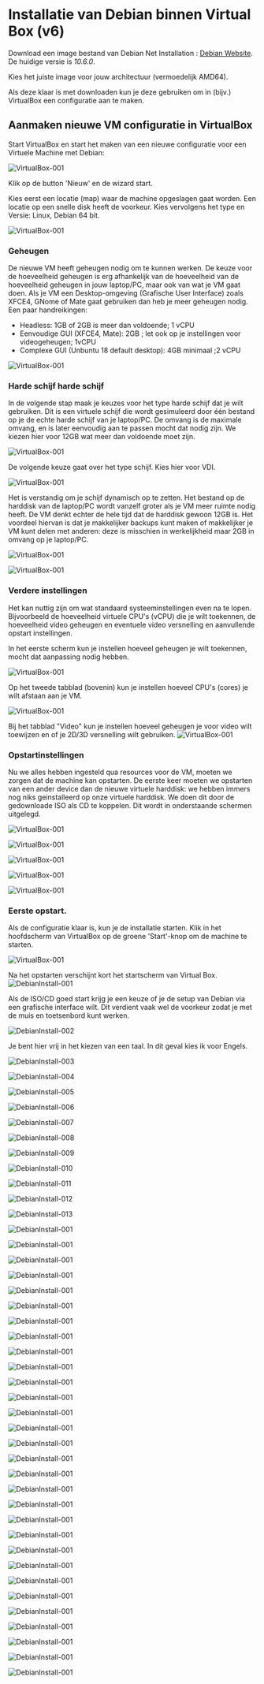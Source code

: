 # Installatie van Debian binnen Virtual Box (v6)

Download een image bestand van Debian Net Installation :
[Debian Website](https://www.debian.org/CD/netinst/). De huidige versie is *10.6.0*. 

Kies het juiste image voor jouw architectuur (vermoedelijk AMD64).

Als deze klaar is met downloaden kun je deze gebruiken om in (bijv.) VirtualBox een configuratie
aan te maken. 

## Aanmaken nieuwe VM configuratie in VirtualBox
Start VirtualBox en start het maken van een nieuwe configuratie voor een Virtuele Machine met Debian:

![VirtualBox-001](./images/VirtualBox-10.png)

Klik op de button 'Nieuw' en de wizard start. 


Kies eerst een locatie (map) waar de machine opgeslagen gaat worden. Een locatie op een snelle disk heeft de voorkeur.
Kies vervolgens het type en Versie: Linux, Debian 64 bit. 

![VirtualBox-001](./images/VirtualBox-01.png)

### Geheugen

De nieuwe VM heeft geheugen nodig om te kunnen werken. De keuze voor de hoeveelheid geheugen is erg afhankelijk van 
de hoeveelheid van de hoeveelheid geheugen in jouw laptop/PC, maar ook van wat je VM gaat doen. Als je VM
een Desktop-omgeving (Grafische User Interface) zoals XFCE4, GNome of Mate gaat gebruiken dan heb je meer 
geheugen nodig. Een paar handreikingen:
 * Headless: 1GB of 2GB is meer dan voldoende; 1 vCPU
 * Eenvoudige GUI (XFCE4, Mate): 2GB ; let ook op je instellingen voor videogeheugen; 1vCPU
 * Complexe GUI (Unbuntu 18 default desktop): 4GB minimaal  ;2 vCPU

![VirtualBox-001](./images/VirtualBox-02a.png)

### Harde schijf harde schijf    

In de volgende stap maak je keuzes voor het type harde schijf dat je wilt gebruiken. Dit is een virtuele
schijf die wordt gesimuleerd door één bestand op je de echte harde schijf van je laptop/PC. De omvang
is de maximale omvang, en is later eenvoudig aan te passen mocht dat nodig zijn. We kiezen hier
voor 12GB wat meer dan voldoende moet zijn. 

![VirtualBox-001](./images/VirtualBox-02.png)

De volgende keuze gaat over het type schijf. Kies hier voor VDI. 

![VirtualBox-001](./images/VirtualBox-03.png)

Het is verstandig om je schijf dynamisch op te zetten. Het bestand op de harddisk van de laptop/PC 
wordt vanzelf groter als je VM meer ruimte nodig heeft. De VM denkt echter de hele tijd dat de harddisk
gewoon 12GB is. Het voordeel hiervan is dat je makkelijker backups kunt maken of makkelijker je VM kunt
delen met anderen: deze is misschien in werkelijkheid maar 2GB in omvang op je laptop/PC.

![VirtualBox-001](./images/VirtualBox-04.png)


![VirtualBox-001](./images/VirtualBox-05.png)

### Verdere instellingen
Het kan nuttig zijn om wat standaard systeeminstellingen even na te lopen. Bijvoorbeeld de hoeveelheid
virtuele CPU's (vCPU) die je wilt toekennen, de hoeveelheid video geheugen en eventuele video versnelling
en aanvullende opstart instellingen.

In het eerste scherm kun je instellen hoeveel geheugen je wilt toekennen, mocht dat aanpassing nodig hebben. 
 
![VirtualBox-001](./images/VirtualBox-21.png)

Op het tweede tabblad (bovenin) kun je instellen hoeveel CPU's (cores) je wilt afstaan aan je VM.

![VirtualBox-001](./images/VirtualBox-22.png)

Bij het tabblad "Video" kun je instellen hoeveel geheugen je voor video wilt toewijzen en of je 
2D/3D versnelling wilt gebruiken. 
![VirtualBox-001](./images/VirtualBox-20.png)

### Opstartinstellingen
Nu we alles hebben ingesteld qua resources voor de VM, moeten we zorgen dat de machine kan opstarten. De eerste
keer moeten we opstarten van een ander device dan de nieuwe virtuele harddisk: we hebben immers nog niks
geinstalleerd op onze virtuele harddisk. 
We doen dit door de gedownloade ISO als CD te koppelen. Dit wordt in onderstaande schermen uitgelegd.

![VirtualBox-001](./images/VirtualBox-06.png)

![VirtualBox-001](./images/VirtualBox-07.png)

![VirtualBox-001](./images/VirtualBox-08.png)

![VirtualBox-001](./images/VirtualBox-08a.png)

![VirtualBox-001](./images/VirtualBox-09.png)

### Eerste opstart.
Als de configuratie klaar is, kun je de installatie starten. Klik in het hoofdscherm van VirtualBox
op de groene 'Start'-knop om de machine te starten.  

![VirtualBox-001](./images/VirtualBox-10.png)

Na het opstarten verschijnt kort het startscherm van Virtual Box. 
![DebianInstall-001](./images/debian-install-001.png)

Als de ISO/CD goed start krijg je een keuze of je de setup van Debian via een grafische interface wilt. Dit verdient
vaak wel de voorkeur zodat je met de muis en toetsenbord kunt werken.

![DebianInstall-002](./images/debian-install-002.png)

Je bent hier vrij in het kiezen van een taal. In dit geval kies ik voor Engels.

![DebianInstall-003](./images/debian-install-003.png)

![DebianInstall-004](./images/debian-install-004.png)

![DebianInstall-005](./images/debian-install-005.png)

![DebianInstall-006](./images/debian-install-006.png)

![DebianInstall-007](./images/debian-install-007.png)

![DebianInstall-008](./images/debian-install-008.png)

![DebianInstall-009](./images/debian-install-009.png)

![DebianInstall-010](./images/debian-install-010.png)

![DebianInstall-011](./images/debian-install-011.png)

![DebianInstall-012](./images/debian-install-012.png)

![DebianInstall-013](./images/debian-install-013.png)

![DebianInstall-001](./images/debian-install-014.png)

![DebianInstall-001](./images/debian-install-015.png)

![DebianInstall-001](./images/debian-install-016.png)

![DebianInstall-001](./images/debian-install-017.png)

![DebianInstall-001](./images/debian-install-018.png)

![DebianInstall-001](./images/debian-install-019.png)

![DebianInstall-001](./images/debian-install-020.png)

![DebianInstall-001](./images/debian-install-021.png)

![DebianInstall-001](./images/debian-install-022.png)

![DebianInstall-001](./images/debian-install-023.png)

![DebianInstall-001](./images/debian-install-024.png)

![DebianInstall-001](./images/debian-install-025.png)

![DebianInstall-001](./images/debian-install-026.png)

![DebianInstall-001](./images/debian-install-027.png)

![DebianInstall-001](./images/debian-install-028.png)

![DebianInstall-001](./images/debian-install-029.png)

![DebianInstall-001](./images/debian-install-030.png)

![DebianInstall-001](./images/debian-install-031.png)

![DebianInstall-001](./images/debian-install-032.png)

![DebianInstall-001](./images/debian-install-033.png)

![DebianInstall-001](./images/debian-install-034.png)

![DebianInstall-001](./images/debian-install-035.png)

![DebianInstall-001](./images/debian-install-036.png)

![DebianInstall-001](./images/debian-install-037.png)

![DebianInstall-001](./images/debian-install-038.png)

![DebianInstall-001](./images/debian-install-039.png)

![DebianInstall-001](./images/debian-install-040.png)

![DebianInstall-001](./images/debian-install-041.png)

![DebianInstall-001](./images/debian-install-042.png)

![DebianInstall-001](./images/debian-install-043.png)
